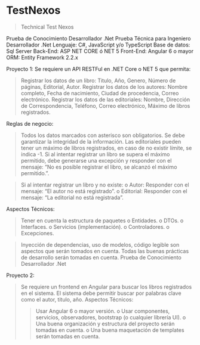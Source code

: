 # TestNexos
>Technical Test Nexos

Prueba de Conocimiento Desarrollador .Net
Prueba Técnica para Ingeniero Desarrollador .Net
Lenguaje: C#, JavaScript y/o TypeScript
Base de datos: Sql Server
Back-End: ASP NET CORE ó NET 5
Front-End: Angular 6 o mayor
ORM: Entity Framework 2.2.x

Proyecto 1:
Se requiere un API RESTFul en .NET Core o NET 5 que permita:
> Registrar los datos de un libro: Titulo, Año, Genero, Número de páginas, Editorial, Autor.
> Registrar los datos de los autores: Nombre completo, Fecha de nacimiento, Ciudad de procedencia, Correo electrónico.
> Registrar los datos de las editoriales: Nombre, Dirección de Correspondencia, Teléfono, Correo electrónico, Máximo de libros registrados.

Reglas de negocio:
> Todos los datos marcados con asterisco son obligatorios.
> Se debe garantizar la integridad de la información.
> Las editoriales pueden tener un máximo de libros registrados, en caso de no existir límite, se indica -1.
> Si al intentar registrar un libro se supera el máximo permitido, debe generarse una excepción y responder con el mensaje: “No es posible registrar el libro, se alcanzó el máximo permitido.”.

> Si al intentar registrar un libro y no existe:
o Autor: Responder con el mensaje: “El autor no está registrado”.
o Editorial: Responder con el mensaje: “La editorial no está registrada”.

Aspectos Técnicos:
> Tener en cuenta la estructura de paquetes
o Entidades.
o DTOs.
o Interfaces.
o Servicios (implementación).
o Controladores.
o Excepciones.

> Inyección de dependencias, uso de modelos, código legible son aspectos que serán tomados en cuenta.
> Todas las buenas prácticas de desarrollo serán tomadas en cuenta.
Prueba de Conocimiento Desarrollador .Net

Proyecto 2:
> Se requiere un frontend en Angular para buscar los libros registrados en el sistema.
> El sistema debe permitir buscar por palabras clave como el autor, titulo, año.
> Aspectos Técnicos:
> > Usar Angular 6 o mayor versión.
o Usar componentes, servicios, observadores, bootstrap (o cualquier librería UI).
o Una buena organización y estructura del proyecto serán tomadas en cuenta.
o Una buena maquetación de templates serán tomadas en cuenta.

